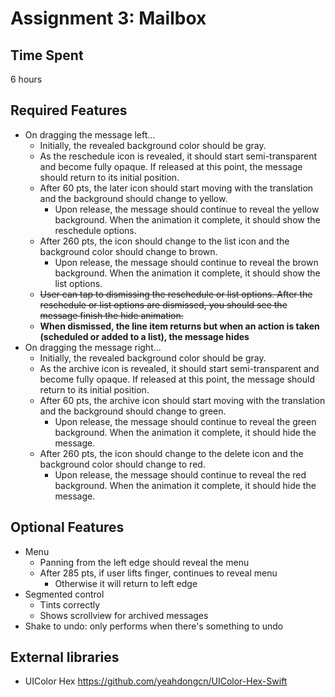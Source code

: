 Assignment 3: Mailbox
=====================

## Time Spent
6 hours

## Required Features
* On dragging the message left...
   * Initially, the revealed background color should be gray.
   * As the reschedule icon is revealed, it should start semi-transparent and become fully opaque. If released at this point, the message should return to its initial position.
   * After 60 pts, the later icon should start moving with the translation and the background should change to yellow.
     * Upon release, the message should continue to reveal the yellow background. When the animation it complete, it should show the reschedule options.
   * After 260 pts, the icon should change to the list icon and the background color should change to brown.
     * Upon release, the message should continue to reveal the brown background. When the animation it complete, it should show the list options.
   * ~~User can tap to dismissing the reschedule or list options. After the reschedule or list options are dismissed, you should see the message finish the hide animation.~~
   * __When dismissed, the line item returns but when an action is taken (scheduled or added to a list), the message hides__
* On dragging the message right...
   * Initially, the revealed background color should be gray.
   * As the archive icon is revealed, it should start semi-transparent and become fully opaque. If released at this point, the message should return to its initial position.
   * After 60 pts, the archive icon should start moving with the translation and the background should change to green.
     * Upon release, the message should continue to reveal the green background. When the animation it complete, it should hide the message.
   * After 260 pts, the icon should change to the delete icon and the background color should change to red.
     * Upon release, the message should continue to reveal the red background. When the animation it complete, it should hide the message.

## Optional Features
* Menu
   * Panning from the left edge should reveal the menu
   * After 285 pts, if user lifts finger, continues to reveal menu
     * Otherwise it will return to left edge
* Segmented control
   * Tints correctly
   * Shows scrollview for archived messages
* Shake to undo: only performs when there's something to undo

## External libraries
* UIColor Hex https://github.com/yeahdongcn/UIColor-Hex-Swift
